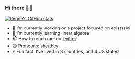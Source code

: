 ### Hi there 👋🏽
[![Renée's GitHub stats](https://github-readme-stats.vercel.app/api?username=reneemf&count_private=true&show_icons=true&theme=cobalt)](https://github.com/anuraghazra/github-readme-stats)
- 🔭    I’m currently working on a project focused on epistasis! 
- 🌱    I’m currently learning linear algebra
- 📫    How to reach me: on [Twitter](https://twitter.com/renee_fonseca)!
- 😄    Pronouns: she/they
- ⚡   Fun fact: I've lived in 3 countries, and 4 US states!

<!--
**reneemf/reneemf** is a ✨ _special_ ✨ repository because its `README.md` (this file) appears on your GitHub profile.

Here are some ideas to get you started:

- 🔭 I’m currently working on a project focused on epistasis!
- 🌱 I’m currently learning linear algebra
- 👯 I’m looking to collaborate on ...
- 🤔 I’m looking for help with ...
- 💬 Ask me about ...
- 📫 How to reach me: on [Twitter](https://twitter.com/renee_fonseca)!
- 😄 Pronouns: she/they
- ⚡ Fun fact: ...
-->
